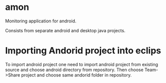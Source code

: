 amon
====

Monitoring application for android.

Consists from separate android and desktop java projects. 

Importing Andorid project into eclips
===
To import android project one need to import android project from existing source and choose android directory 
from repository. Then choose Team->Share project and choose same andorid folder in repository. 